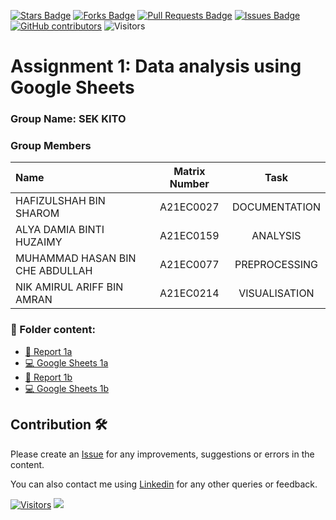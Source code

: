 <a href="https://github.com/drshahizan/HPDP/stargazers"><img src="https://img.shields.io/github/stars/drshahizan/HPDP" alt="Stars Badge"/></a>
<a href="https://github.com/drshahizan/HPDP/network/members"><img src="https://img.shields.io/github/forks/drshahizan/HPDP" alt="Forks Badge"/></a>
<a href="https://github.com/drshahizan/HPDP/pulls"><img src="https://img.shields.io/github/issues-pr/drshahizan/HPDP" alt="Pull Requests Badge"/></a>
<a href="https://github.com/drshahizan/HPDP"><img src="https://img.shields.io/github/issues/drshahizan/HPDP" alt="Issues Badge"/></a>
<a href="https://github.com/drshahizan/HPDP/graphs/contributors"><img alt="GitHub contributors" src="https://img.shields.io/github/contributors/drshahizan/HPDP?color=2b9348"></a>
![Visitors](https://api.visitorbadge.io/api/visitors?path=https%3A%2F%2Fgithub.com%2Fdrshahizan%2HPDP&labelColor=%23d9e3f0&countColor=%23697689&style=flat)

# Assignment 1: Data analysis using Google Sheets

### Group Name: SEK KITO
### Group Members

| Name                                     | Matrix Number | Task |
| :---------------------------------------- | :-------------: | :-------------: |
| HAFIZULSHAH BIN SHAROM | A21EC0027 | DOCUMENTATION |
| ALYA DAMIA BINTI HUZAIMY | A21EC0159 | ANALYSIS |
| MUHAMMAD HASAN BIN CHE ABDULLAH | A21EC0077 | PREPROCESSING |
| NIK AMIRUL ARIFF BIN AMRAN | A21EC0214 | VISUALISATION |

### 📂 Folder content:
* [📖 Report 1a](./case_study1a/readme.md)
* [💻 Google Sheets 1a](https://docs.google.com/spreadsheets/d/1oE_Kf6Efi-YBFRdvLeD_Qhg_aoKmGmEj-iw0WvOA7Os/edit?usp=sharing)
* [📖 Report 1b](./case_study1b/readme.md)
* [💻 Google Sheets 1b](https://docs.google.com/spreadsheets/d/10ESgNcb6Pb7LFh8rOdcZjqZhHp4gwaNX6_erQ932aQE/edit?usp=sharing)

## Contribution 🛠️
Please create an [Issue](https://github.com/drshahizan/HPDP/issues) for any improvements, suggestions or errors in the content.

You can also contact me using [Linkedin](https://www.linkedin.com/in/drshahizan/) for any other queries or feedback.

[![Visitors](https://api.visitorbadge.io/api/visitors?path=https%3A%2F%2Fgithub.com%2Fdrshahizan&labelColor=%23697689&countColor=%23555555&style=plastic)](https://visitorbadge.io/status?path=https%3A%2F%2Fgithub.com%2Fdrshahizan)
![](https://hit.yhype.me/github/profile?user_id=81284918)


